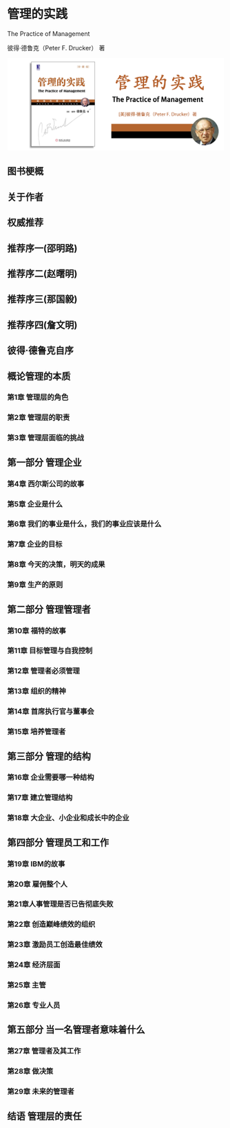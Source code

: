 # 管理的实践

The Practice of Management

彼得·德鲁克（Peter F. Drucker） 著

![封面](contents/wx-cover.png)

## 图书梗概

## 关于作者

## 权威推荐

## 推荐序一(邵明路)

## 推荐序二(赵曙明)

## 推荐序三(那国毅)

## 推荐序四(詹文明)

## 彼得·德鲁克自序

## 概论管理的本质

### 第1章 管理层的角色

### 第2章 管理层的职责

### 第3章 管理层面临的挑战

## 第一部分 管理企业

### 第4章 西尔斯公司的故事

### 第5章 企业是什么

### 第6章 我们的事业是什么，我们的事业应该是什么

### 第7章 企业的目标

### 第8章 今天的决策，明天的成果

### 第9章 生产的原则

## 第二部分 管理管理者

### 第10章 福特的故事

### 第11章 目标管理与自我控制

### 第12章 管理者必须管理

### 第13章 组织的精神

### 第14章 首席执行官与董事会

### 第15章 培养管理者

## 第三部分 管理的结构

### 第16章 企业需要哪一种结构

### 第17章 建立管理结构

### 第18章 大企业、小企业和成长中的企业

## 第四部分 管理员工和工作

### 第19章 IBM的故事

### 第20章 雇佣整个人

### 第21章人事管理是否已告彻底失败

### 第22章 创造巅峰绩效的组织

### 第23章 激励员工创造最佳绩效

### 第24章 经济层面

### 第25章 主管

### 第26章 专业人员

## 第五部分 当一名管理者意味着什么

### 第27章 管理者及其工作

### 第28章 做决策

### 第29章 未来的管理者

## 结语 管理层的责任
